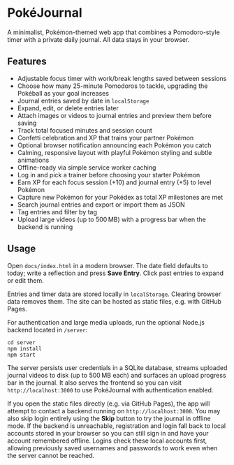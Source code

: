 # PokéJournal

A minimalist, Pokémon-themed web app that combines a Pomodoro-style timer with a private daily journal. All data stays in your browser.

## Features

- Adjustable focus timer with work/break lengths saved between sessions
- Choose how many 25-minute Pomodoros to tackle, upgrading the Pokéball as your goal increases
- Journal entries saved by date in `localStorage`
- Expand, edit, or delete entries later
- Attach images or videos to journal entries and preview them before saving
- Track total focused minutes and session count
- Confetti celebration and XP that trains your partner Pokémon
- Optional browser notification announcing each Pokémon you catch
- Calming, responsive layout with playful Pokémon styling and subtle animations
- Offline-ready via simple service worker caching
- Log in and pick a trainer before choosing your starter Pokémon
- Earn XP for each focus session (+10) and journal entry (+5) to level Pokémon
- Capture new Pokémon for your Pokédex as total XP milestones are met
- Search journal entries and export or import them as JSON
- Tag entries and filter by tag
- Upload large videos (up to 500 MB) with a progress bar when the backend is running

## Usage

Open `docs/index.html` in a modern browser. The date field defaults to today; write a reflection and press **Save Entry**. Click past entries to expand or edit them.

Entries and timer data are stored locally in `localStorage`. Clearing browser data removes them. The site can be hosted as static files, e.g. with GitHub Pages.

For authentication and large media uploads, run the optional Node.js backend located in `/server`:

```
cd server
npm install
npm start
```

The server persists user credentials in a SQLite database, streams uploaded
journal videos to disk (up to 500 MB each) and surfaces an upload progress bar
in the journal. It also serves the frontend so you can visit
`http://localhost:3000` to use PokéJournal with authentication enabled.

If you open the static files directly (e.g. via GitHub Pages), the app will
attempt to contact a backend running on `http://localhost:3000`. You may also
skip login entirely using the **Skip** button to try the journal in offline
mode. If the backend is unreachable, registration and login fall back to local
accounts stored in your browser so you can still sign in and have your account
remembered offline. Logins check these local accounts first, allowing previously
saved usernames and passwords to work even when the server cannot be reached.
